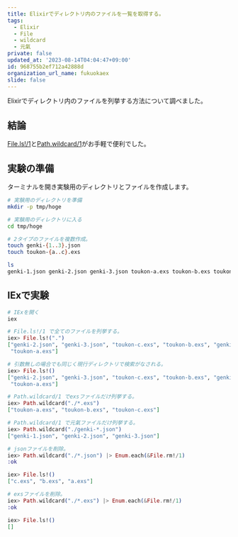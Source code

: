 ```yaml
---
title: Elixirでディレクトリ内のファイルを一覧を取得する。
tags:
  - Elixir
  - File
  - wildcard
  - 元氣
private: false
updated_at: '2023-08-14T04:04:47+09:00'
id: 968755b2ef712a42888d
organization_url_name: fukuokaex
slide: false
---
```


Elixirでディレクトリ内のファイルを列挙する方法について調べました。

## 結論

[File.ls!/1]と[Path.wildcard/1]がお手軽で便利でした。

[Elixir]: https://elixir-lang.org/
[File.ls!/1]: https://hexdocs.pm/elixir/File.html#ls!/1
[Path.wildcard/1]: https://hexdocs.pm/elixir/Path.html#wildcard/1

## 実験の準備

ターミナルを開き実験用のディレクトリとファイルを作成します。

```bash
# 実験用のディレクトリを準備
mkdir -p tmp/hoge

# 実験用のディレクトリに入る
cd tmp/hoge

# 2タイプのファイルを複数作成。
touch genki-{1..3}.json
touch toukon-{a..c}.exs

ls
genki-1.json genki-2.json genki-3.json toukon-a.exs toukon-b.exs toukon-c.exs
```

## IExで実験

```elixir
# IExを開く
iex

# File.ls!/1 で全てのファイルを列挙する。
iex> File.ls!(".")
["genki-2.json", "genki-3.json", "toukon-c.exs", "toukon-b.exs", "genki-1.json",
 "toukon-a.exs"]

# 引数無しの場合でも同じく現行ディレクトリで検索がなされる。
iex> File.ls!()
["genki-2.json", "genki-3.json", "toukon-c.exs", "toukon-b.exs", "genki-1.json",
 "toukon-a.exs"]

# Path.wildcard/1 でexsファイルだけ列挙する。
iex> Path.wildcard("./*.exs")
["toukon-a.exs", "toukon-b.exs", "toukon-c.exs"]

# Path.wildcard/1 で元氣ファイルだけ列挙する。
iex> Path.wildcard("./genki-*.json")
["genki-1.json", "genki-2.json", "genki-3.json"]

# jsonファイルを削除。
iex> Path.wildcard("./*.json") |> Enum.each(&File.rm!/1)
:ok

iex> File.ls!()
["c.exs", "b.exs", "a.exs"]

# exsファイルを削除。
iex> Path.wildcard("./*.exs") |> Enum.each(&File.rm!/1)
:ok

iex> File.ls!()
[]
```
